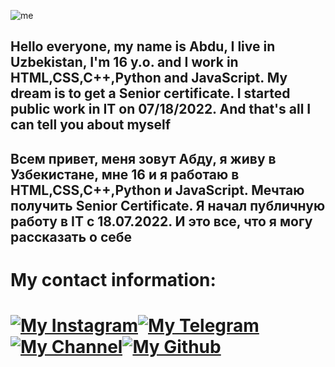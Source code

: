 ![me](https://i.imgur.com/V1w0NfT.jpg)

## Hello everyone, my name is Abdu, I live in Uzbekistan, I'm 16 y.o. and I work in HTML,CSS,C++,Python and JavaScript. My dream is to get a Senior certificate. I started public work in IT on 07/18/2022. And that's all I can tell you about myself
## Всем привет, меня зовут Абду, я живу в Узбекистане, мне 16 и я работаю в HTML,CSS,C++,Python и JavaScript. Мечтаю получить Senior Certificate. Я начал публичную работу в IT с 18.07.2022. И это все, что я могу рассказать о себе

# My contact information:
# <a href="https://Instagram.com/abdu._uyghur"><img src="https://imgur.com/YLW9pyA.jpg" alt="My Instagram"/></a><a href="https://t.me/abdu_uyghur"><img src="https://imgur.com/1hiy025.jpg" alt="My Telegram"/></a><a href="https://t.me/abdutools"><img src="https://imgur.com/7WQ8km8.jpg" alt="My Channel"/></a><a href="https://github.com/AbduTools"><img src="https://imgur.com/kxD3Voc.jpg" alt="My Github"/></a>
